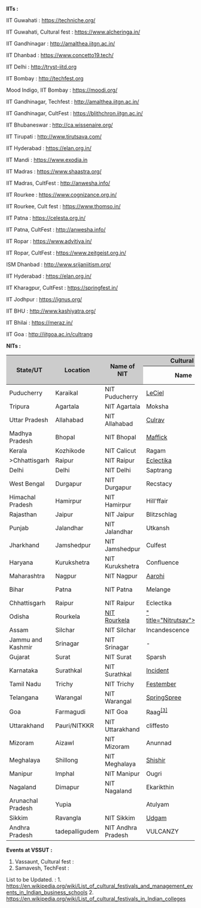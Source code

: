<b>IITs :</b> 

IIT Guwahati : <a href="https://techniche.org/">https://techniche.org/</a>

IIT Guwahati, Cultural fest : <a href="https://www.alcheringa.in/">https://www.alcheringa.in/</a>

IIT Gandhinagar : <a href="http://amalthea.iitgn.ac.in/">http://amalthea.iitgn.ac.in/</a>

IIT Dhanbad : <a href="https://www.concetto19.tech/">https://www.concetto19.tech/</a>

IIT Delhi : <a href="http://tryst-iitd.org/">http://tryst-iitd.org</a>

IIT Bombay : <a href="http://techfest.org/">http://techfest.org</a>

Mood Indigo, IIT Bombay : <a href="https://moodi.org/">https://moodi.org/</a>

IIT Gandhinagar, Techfest : <a href="http://amalthea.iitgn.ac.in/">http://amalthea.iitgn.ac.in/</a>

IIT Gandhinagar, CultFest : <a href="https://blithchron.iitgn.ac.in/">https://blithchron.iitgn.ac.in/</a>

IIT Bhubaneswar : <a href="http://ca.wissenaire.org/">http://ca.wissenaire.org/</a>

IIT Tirupati : <a href="http://www.tirutsava.com/">http://www.tirutsava.com/</a>

IIT Hyderabad : <a href="https://elan.org.in/">https://elan.org.in/</a>

IIT Mandi : <a href="https://www.exodia.in/">https://www.exodia.in</a>

IIT Madras : <a href="https://www.shaastra.org/">https://www.shaastra.org/</a>

IIT Madras, CultFest : <a href="http://anwesha.info/">http://anwesha.info/</a>

IIT Rourkee : <a href="https://www.cognizance.org.in/">https://www.cognizance.org.in/</a>

IIT Rourkee, Cult fest : <a href="https://www.thomso.in/">https://www.thomso.in/</a>

IIT Patna : <a href="https://celesta.org.in/">https://celesta.org.in/</a>

IIT Patna, CultFest : <a href="http://anwesha.info/">http://anwesha.info/</a>

IIT Ropar : <a href="https://www.advitiya.in/">https://www.advitiya.in/</a>

IIT Ropar, CultFest : <a href="https://www.zeitgeist.org.in/">https://www.zeitgeist.org.in/</a>

ISM Dhanbad : <a href="http://www.srijaniitism.org/">http://www.srijaniitism.org/</a>

IIT Hyderabad : <a href="https://elan.org.in/">https://elan.org.in/</a>

IIT Kharagpur, CultFest : <a href="https://springfest.in/">https://springfest.in/</a>

IIT Jodhpur : <a href="https://ignus.org/">https://ignus.org/</a>

IIT BHU : <a href="http://www.kashiyatra.org/">http://www.kashiyatra.org/</a>

IIT Bhilai : <a href="https://meraz.in/">https://meraz.in/</a>

IIT Goa : <a href="http://iitgoa.ac.in/cultrang">http://iitgoa.ac.in/cultrang</a>

<b>NITs :</b> 

<table class="wikitable sortable jquery-tablesorter">

<thead><tr bgcolor="#CCCCCC">
<th rowspan="2" class="headerSort" tabindex="0" role="columnheader button" title="Sort ascending">State/UT
</th>
<th rowspan="2" class="headerSort" tabindex="0" role="columnheader button" title="Sort ascending">Location
</th>
<th rowspan="2" class="headerSort" tabindex="0" role="columnheader button" title="Sort ascending">Name of NIT
</th>
<th colspan="2">Cultural Festival
</th>
<th colspan="2">Technical Festival
</th></tr><tr>
<th class="headerSort" tabindex="0" role="columnheader button" title="Sort ascending">Name
</th>
<th class="headerSort" tabindex="0" role="columnheader button" title="Sort ascending">First held
</th>
<th class="headerSort" tabindex="0" role="columnheader button" title="Sort ascending">Name
</th>
<th class="headerSort" tabindex="0" role="columnheader button" title="Sort ascending">First held
</th></tr></thead><tbody>

<tr>
<td>Puducherry</td>
<td>Karaikal
</td>
<td>NIT Puducherry</td>
  <td><a href="https://www.lecielfest.in/">LeCiel</a></td>
<td>2017</td>
  <td><a href="https://www.gyanith.org/">Gyanith</a></td>
<td>2016
</td></tr>
<tr>
<td>Tripura</td>
<td>Agartala
</td>
<td>NIT Agartala</td>
<td>Moksha</td>
<td></td>
<td>Aayam</td>
<td>2009
</td></tr>
<tr>
<td>Uttar Pradesh</td>
<td>Allahabad
</td>
<td>NIT Allahabad</td>
<td><a href="https://culrav.mnnit.ac.in/" title="Culrav">Culrav</a></td>
<td></td>
  <td><a href="https://avishkar.mnnit.ac.in/">Avishkar</a></td>
<td>
</td></tr>
<tr>
<td>Madhya Pradesh</td>
<td>Bhopal
</td>
<td>NIT Bhopal</td>
  <td><a href="http://maffick.in/">Maffick</a></td>
<td></td>
<td>Technosearch</td>
<td>
</td></tr>
<tr>
<td>Kerala</td>
<td>Kozhikode
</td>
<td>NIT Calicut</td>
<td>Ragam</td>
<td>1987</td>
<td><a href="https://tathva.org/about/" class="new">Tathva</a></td>
<td>2000
</td></tr>
<tr>
<td>>Chhattisgarh
</td>
<td>Raipur
</td>
<td>NIT Raipur
</td>
<td><a href="http://www.eclectika.org/beta/">Eclectika</a>
</td>
<td>
</td>
  <td><a href="http://aavartan.nitrr.ac.in/">Aavartan</a>
</td>
<td>
</td></tr>
<tr>
<td>Delhi</td>
<td>Delhi
</td>
<td>NIT Delhi</td>
<td>Saptrang</td>
<td>2015</td>
<td>Terratechnica</td>
<td>2016
</td></tr>
<tr>
<td>West Bengal</td>
<td>Durgapur
</td>
<td>NIT Durgapur</td>
<td>Recstacy</td>
<td></td>
<td><a href="https://arhn.co.in/" title="Aarohan">Aarohan</a></td>
<td>
</td></tr>
<tr>
<td>Himachal Pradesh</td>
<td>Hamirpur
</td>
<td>NIT Hamirpur</td>
<td>Hill'ffair</td>
<td></td>
<td><a href="https://festnimbus.com/">Nimbus</a></td>
<td>
</td></tr>
<tr>
<td>Rajasthan</td>
<td>Jaipur
</td>
<td>NIT Jaipur</td>
<td>Blitzschlag</td>
<td>2005</td>
<td>Sphinx</td>
<td>2018
</td></tr>
<tr>
<td>Punjab</td>
<td>Jalandhar
</td>
<td>NIT Jalandhar</td>
<td>Utkansh</td>
<td></td>
<td>TechNITi</td>
<td>
</td></tr>
<tr>
<td>Jharkhand</td>
<td>Jamshedpur
</td>
<td>NIT Jamshedpur</td>
<td>Culfest</td>
<td></td>
  <td><a href="http://ojass.in/">Ojass</a></td>
<td>2004
</td></tr>
<tr>
<td>Haryana</td>
<td>Kurukshetra
</td>
<td>NIT Kurukshetra</td>
<td>Confluence</td>
<td></td>
<td>Techspardha</td>
<td>
</td></tr>
<tr>
<td>Maharashtra</td>
<td>Nagpur
</td>
<td>NIT Nagpur</td>
<td><a href="http://www.aarohiworld.org" title="Aarohi">Aarohi</a></td>
<td>1988</td>
<td><a href="http://www.axisvnit.org/" class="new" title="AXIS – V.N.I.T., Nagpur">AXIS</a></td>
<td>2000
</td></tr>
<tr>
<td>Bihar</td>
<td>Patna
</td>
<td>NIT Patna</td>
<td>Melange</td>
<td></td>
<td><a href="http://corona.nitp.ac.in/Corona16/index.php" title="National Institute of Technology, Patna">Corona16</a><a href="http://corona.nitp.ac.in/Corona17/"> corona17</td>
<td>
</td></tr>
<tr>
<td>Chhattisgarh</td>
<td>Raipur
</td>
<td>NIT Raipur</td>
<td>Eclectika</td>
<td></td>
<td>Aavartan</td>
<td>
</td></tr>
<tr>
<td>Odisha</td>
<td title="Rourkela">Rourkela
</td>
<td><a href="/wiki/National_Institute_of_Technology,_Rourkela" title="National Institute of Technology, Rourkela">NIT Rourkela</a></td>
<td><a href="<a href="https://www.nitrutsav.com/">" title="Nitrutsav">Nitrutsav</a></td>
<td>2005</td>
  <td><a href="https://innovision.nitrkl.ac.in/">Innovision (festival)</a></td>
<td>2004
</td></tr>
<tr>
<td>Assam</td>
<td>Silchar
</td>
<td>NIT Silchar</td>
<td>Incandescence</td>
<td></td>
<td><a href="http://www.tecnoesis.org/">Tecnoesis</a></td>
<td>
</td></tr>
<tr>
<td>Jammu and Kashmir</td>
<td>Srinagar
</td>
<td>NIT Srinagar</td>
<td>-</td>
<td></td>
<td>Techvaganza</td>
<td>
</td></tr>
<tr>
<td>Gujarat</td>
<td>Surat
</td>
<td>NIT Surat</td>
<td>Sparsh</td>
<td></td>
<td>MindBend</td>
<td>
</td></tr>
<tr>
<td>Karnataka</td>
<td>Surathkal
</td>
<td>NIT Surathkal</td>
<td><a href="https://incident.nitk.ac.in/" title="Incident (festival)">Incident</a></td>
<td></td>
<td><a href="https://engineer19.nitk.ac.in/" title="Engineer_(Technical_Festival)" class="new" >Engineer</a></td>
<td>
</td></tr>
<tr>
<td>Tamil Nadu</td>
<td>Trichy
</td>
<td>NIT Trichy</td>
<td><a href="https://festember.com/19/home/" title="Festember">Festember</a><sup id="cite_ref-1" class="reference"></sup></td>
<td>1975</td>
<td><a href="https://www.pragyan.org/20/home/" title="Pragyan">Pragyan</a></td>
<td>2005
</td></tr>
<tr>
<td>Telangana</td>
<td>Warangal
</td>
<td>NIT Warangal</td>
<td><a href="http://www.springspree.in/" title="SpringSpree">SpringSpree</a></td>
<td>1978</td>
<td>Technozion</td>
<td>2006
</td></tr>
<tr>
<td>Goa</td>
<td>Farmagudi
</td>
<td>NIT Goa</td>
<td>Raag<sup id="cite_ref-3" class="reference"><a href="#cite_note-3">[3]</a></sup></td>
<td>2017</td>
<td>Technival<sup id="cite_ref-4" class="reference"><a href="#cite_note-4">[4]</a></sup></td>
<td>2017
</td></tr>
<tr>
<td>Uttarakhand</td>
<td>Pauri/NITKKR
</td>
<td>NIT Uttarakhand</td>
<td>cliffesto</td>
<td>2013</td>
<td></td>
<td>
</td></tr>
<tr>
<td>Mizoram</td>
<td>Aizawl
</td>
<td>NIT Mizoram</td>
<td>Anunnad</td>
<td>2013</td>
<td><a href="https://morphosis.org.in/">Morphosis</a></td>
<td>2017
</td></tr>
<tr>
<td>Meghalaya</td>
<td>Shillong
</td>
<td>NIT Meghalaya</td>
<td><a href="http://nitmeghalaya.in/shishir/" title="Shishir">Shishir</a></td>
<td>2013</td>
<td><a href="https://github.com/NIT-Meghalaya/Cognitia-2018-App">Cognitia</a>
</td>
<td>2013
</td></tr>
<tr>
<td>Manipur</td>
<td>Imphal
</td>
<td>NIT Manipur</td>
<td>Ougri</td>
<td>2013</td>
<td>
</td>
<td>
</td></tr>
<tr>
<td>Nagaland</td>
<td>Dimapur
</td>
<td>NIT Nagaland</td>
<td>Ekarikthin</td>
<td>2015</td>
<td>Technovya</td>
<td>2015
</td></tr>
<tr>
<td>Arunachal Pradesh</td>
<td>Yupia
</td>
<td><NIT Arunachal Pradesh</td>
<td>Atulyam</td>
<td>2013</td>
<td>Addovedi</td>
<td>2013
</td></tr>
<tr>
<td>Sikkim</td>
<td>Ravangla
</td>
<td>NIT Sikkim</td>
<td><a href="https://udgam-iitg.in/">Udgam</a></td>
<td>2014</td>
<td><a href="https://www.nitsikkim.ac.in/abhiyantran/">Abhiyantran</a></td>
<td>2014
</td></tr>
<tr>
<td>Andhra Pradesh</td>
<td>tadepalligudem</a>
</td>
<td>NIT Andhra Pradesh</td>
<td>VULCANZY</td>
<td>2016</td>
<td>VULCANZY</td>
<td>2016
</td></tr>
</tbody><tfoot></tfoot></table>



<b>Events at VSSUT : </b> 
1. Vassaunt, Cultural fest : 
2. Samavesh, TechFest : 

List to be Updated. : 1. https://en.wikipedia.org/wiki/List_of_cultural_festivals_and_management_events_in_Indian_business_schools
2. https://en.wikipedia.org/wiki/List_of_cultural_festivals_in_Indian_colleges
